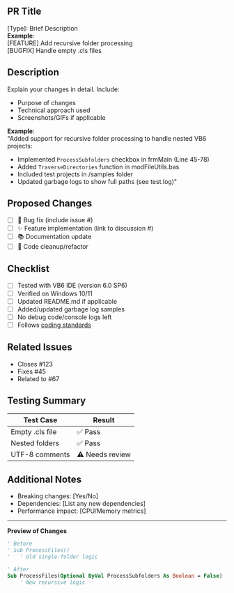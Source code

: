 ## PR Title
[Type]: Brief Description  
**Example**:  
[FEATURE] Add recursive folder processing  
[BUGFIX] Handle empty .cls files  

## Description  
Explain your changes in detail. Include:  
- Purpose of changes  
- Technical approach used  
- Screenshots/GIFs if applicable  

**Example**:  
"Added support for recursive folder processing to handle nested VB6 projects:  
- Implemented `ProcessSubfolders` checkbox in frmMain (Line 45-78)  
- Added `TraverseDirectories` function in modFileUtils.bas  
- Included test projects in /samples folder  
- Updated garbage logs to show full paths (see test.log)"  

## Proposed Changes  
- [ ] 🐛 Bug fix (include issue #)  
- [ ] ✨ Feature implementation (link to discussion #)  
- [ ] 📚 Documentation update  
- [ ] 🧹 Code cleanup/refactor  

## Checklist  
- [ ] Tested with VB6 IDE (version 6.0 SP6)  
- [ ] Verified on Windows 10/11  
- [ ] Updated README.md if applicable  
- [ ] Added/updated garbage log samples  
- [ ] No debug code/console logs left  
- [ ] Follows [coding standards](https://github.com/yourusername/vb6-comment-cleaner-pro/wiki/Coding-Standards)  

## Related Issues  
- Closes #123  
- Fixes #45  
- Related to #67  

## Testing Summary  
| Test Case | Result |  
|----------|--------|  
| Empty .cls file | ✅ Pass |  
| Nested folders | ✅ Pass |  
| UTF-8 comments | ⚠️ Needs review |  

## Additional Notes  
- Breaking changes: [Yes/No]  
- Dependencies: [List any new dependencies]  
- Performance impact: [CPU/Memory metrics]  

---

**Preview of Changes**  
```vb
' Before
' Sub ProcessFiles()
'   ' Old single-folder logic

' After
Sub ProcessFiles(Optional ByVal ProcessSubfolders As Boolean = False)
    ' New recursive logic
